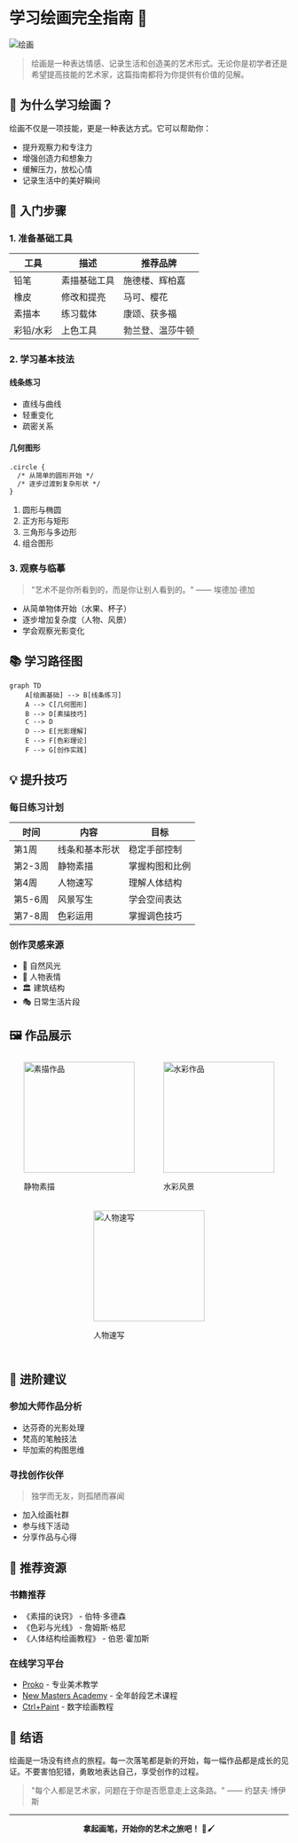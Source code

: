 # 学习绘画完全指南 🎨

![绘画](https://images.unsplash.com/photo-1579783902614-a3fb3927b6a5?ixlib=rb-1.2.1&auto=format&fit=crop&w=1350&q=80)

> 绘画是一种表达情感、记录生活和创造美的艺术形式。无论你是初学者还是希望提高技能的艺术家，这篇指南都将为你提供有价值的见解。

## 🌟 为什么学习绘画？

绘画不仅是一项技能，更是一种表达方式。它可以帮助你：

- 提升观察力和专注力
- 增强创造力和想象力
- 缓解压力，放松心情
- 记录生活中的美好瞬间

## 🎯 入门步骤

### 1. 准备基础工具

| 工具 | 描述 | 推荐品牌 |
|------|------|----------|
| 铅笔 | 素描基础工具 | 施德楼、辉柏嘉 |
| 橡皮 | 修改和提亮 | 马可、樱花 |
| 素描本 | 练习载体 | 康颂、获多福 |
| 彩铅/水彩 | 上色工具 | 勃兰登、温莎牛顿 |

### 2. 学习基本技法

#### 线条练习
- 直线与曲线
- 轻重变化
- 疏密关系

#### 几何图形
```markdown
.circle {
  /* 从简单的圆形开始 */
  /* 逐步过渡到复杂形状 */
}
```

1. 圆形与椭圆
2. 正方形与矩形
3. 三角形与多边形
4. 组合图形

### 3. 观察与临摹

> "艺术不是你所看到的，而是你让别人看到的。" —— 埃德加·德加

- 从简单物体开始（水果、杯子）
- 逐步增加复杂度（人物、风景）
- 学会观察光影变化

## 📚 学习路径图

```mermaid
graph TD
    A[绘画基础] --> B[线条练习]
    A --> C[几何图形]
    B --> D[素描技巧]
    C --> D
    D --> E[光影理解]
    E --> F[色彩理论]
    F --> G[创作实践]
```

## 💡 提升技巧

### 每日练习计划

| 时间 | 内容 | 目标 |
|------|------|------|
| 第1周 | 线条和基本形状 | 稳定手部控制 |
| 第2-3周 | 静物素描 | 掌握构图和比例 |
| 第4周 | 人物速写 | 理解人体结构 |
| 第5-6周 | 风景写生 | 学会空间表达 |
| 第7-8周 | 色彩运用 | 掌握调色技巧 |

### 创作灵感来源

- 🌅 自然风光
- 👥 人物表情
- 🏛️ 建筑结构
- 🎭 日常生活片段

## 🖼️ 作品展示

<div style="display: flex; justify-content: space-around; flex-wrap: wrap;">
  <div style="margin: 10px;">
    <img src="https://images.unsplash.com/photo-1579783900882-c0d3dad50f88?ixlib=rb-1.2.1&auto=format&fit=crop&w=600&q=80" alt="素描作品" width="200">
    <p>静物素描</p>
  </div>
  <div style="margin: 10px;">
    <img src="https://images.unsplash.com/photo-1578301978693-85fa51d5fad8?ixlib=rb-1.2.1&auto=format&fit=crop&w=600&q=80" alt="水彩作品" width="200">
    <p>水彩风景</p>
  </div>
  <div style="margin: 10px;">
    <img src="https://images.unsplash.com/photo-1579783902614-a3fb3927b6a5?ixlib=rb-1.2.1&auto=format&fit=crop&w=600&q=80" alt="人物速写" width="200">
    <p>人物速写</p>
  </div>
</div>

## 🎯 进阶建议

### 参加大师作品分析
- 达芬奇的光影处理
- 梵高的笔触技法
- 毕加索的构图思维

### 寻找创作伙伴
> 独学而无友，则孤陋而寡闻

- 加入绘画社群
- 参与线下活动
- 分享作品与心得

## 📖 推荐资源

### 书籍推荐
- 《素描的诀窍》 - 伯特·多德森
- 《色彩与光线》 - 詹姆斯·格尼
- 《人体结构绘画教程》 - 伯恩·霍加斯

### 在线学习平台
- [Proko](https://www.proko.com/) - 专业美术教学
- [New Masters Academy](https://www.nma.art/) - 全年龄段艺术课程
- [Ctrl+Paint](http://www.ctrlpaint.com/) - 数字绘画教程

## 🎉 结语

绘画是一场没有终点的旅程。每一次落笔都是新的开始，每一幅作品都是成长的见证。不要害怕犯错，勇敢地表达自己，享受创作的过程。

> "每个人都是艺术家，问题在于你是否愿意走上这条路。" —— 约瑟夫·博伊斯

---

<p align="center">
  <strong>拿起画笔，开始你的艺术之旅吧！</strong> 🎨🖌️
</p>